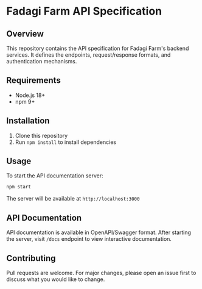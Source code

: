 # Fadagi Farm API Specification

## Overview
This repository contains the API specification for Fadagi Farm's backend services. It defines the endpoints, request/response formats, and authentication mechanisms.

## Requirements
- Node.js 18+
- npm 9+

## Installation
1. Clone this repository
2. Run `npm install` to install dependencies

## Usage
To start the API documentation server:
```bash
npm start
```

The server will be available at `http://localhost:3000`

## API Documentation
API documentation is available in OpenAPI/Swagger format. After starting the server, visit `/docs` endpoint to view interactive documentation.

## Contributing
Pull requests are welcome. For major changes, please open an issue first to discuss what you would like to change.